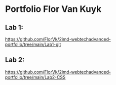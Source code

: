 # Portfolio Flor Van Kuyk

## Lab 1:
https://github.com/FlorVk/2imd-webtechadvanced-portfolio/tree/main/Lab1-git

## Lab 2:
https://github.com/FlorVk/2imd-webtechadvanced-portfolio/tree/main/Lab2-CSS
